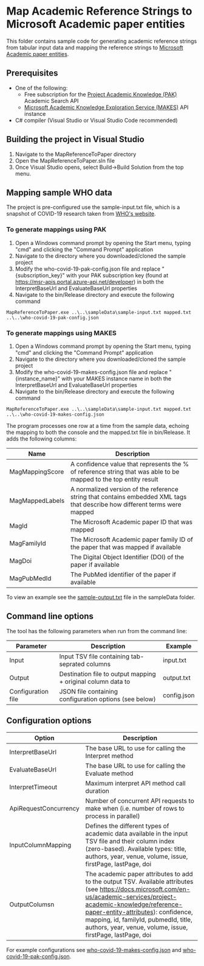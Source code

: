 # Map Academic Reference Strings to Microsoft Academic paper entities

This folder contains sample code for generating academic reference strings from tabular input data and mapping the reference strings to [Microsoft Academic paper entities](https://docs.microsoft.com/en-us/academic-services/project-academic-knowledge/reference-paper-entity-attributes).

## Prerequisites

* One of the following:
  * Free subscription for the [Project Academic Knowledge (PAK)](https://msr-apis.portal.azure-api.net/products/project-academic-knowledge) Academic Search API 
  * [Microsoft Academic Knowledge Exploration Service (MAKES)](https://docs.microsoft.com/en-us/academic-services/knowledge-exploration-service/) API instance 
* C# compiler (Visual Studio or Visual Studio Code recommended)

## Building the project in Visual Studio

1. Navigate to the MapReferenceToPaper directory
1. Open the MapReferenceToPaper.sln file
1. Once Visual Studio opens, select Build->Build Solution from the top menu.

## Mapping sample WHO data

The project is pre-configured use the sample-input.txt file, which is a snapshot of COVID-19 research taken from [WHO's website](https://www.who.int/emergencies/diseases/novel-coronavirus-2019/global-research-on-novel-coronavirus-2019-ncov).

### To generate mappings using PAK

1. Open a Windows command prompt by opening the Start menu, typing "cmd" and clicking the "Command Prompt" application
1. Navigate to the directory where you downloaded/cloned the sample project
1. Modify the who-covid-19-pak-config.json file and replace "{subscription_key}" with your PAK subscription key (found at https://msr-apis.portal.azure-api.net/developer) in both the InterpretBaseUrl and EvaluateBaseUrl properties
1. Navigate to the bin/Release directory and execute the following command

```
MapReferenceToPaper.exe ..\..\sampleData\sample-input.txt mapped.txt ..\..\who-covid-19-pak-config.json
```

### To generate mappings using MAKES

1. Open a Windows command prompt by opening the Start menu, typing "cmd" and clicking the "Command Prompt" application
1. Navigate to the directory where you downloaded/cloned the sample project
1. Modify the who-covid-19-makes-config.json file and replace "{instance_name}" with your MAKES instance name in both the InterpretBaseUrl and EvaluateBaseUrl properties
1. Navigate to the bin/Release directory and execute the following command

```
MapReferenceToPaper.exe ..\..\sampleData\sample-input.txt mapped.txt ..\..\who-covid-19-makes-config.json
```

The program processes one row at a time from the sample data, echoing the mapping to both the console and the mapped.txt file in bin/Release. It adds the following columns:

Name | Description
--- | ---
MagMappingScore | A confidence value that represents the % of reference string that was able to be mapped to the top entity result
MagMappedLabels | A normalized version of the reference string that contains embedded XML tags that describe how different terms were mapped
MagId | The Microsoft Academic paper ID that was mapped
MagFamilyId | The Microsoft Academic paper family ID of the paper that was mapped if available
MagDoi | The Digital Object Identifier (DOI) of the paper if available
MagPubMedId | The PubMed identifier of the paper if available

To view an example see the [sample-output.txt](sampleData/sample-output.txt) file in the sampleData folder.

## Command line options

The tool has the following parameters when run from the command line:

Parameter | Description | Example
--- | --- | ---
Input | Input TSV file containing tab-seprated columns | input.txt
Output | Destination file to output mapping + original column data to | output.txt
Configuration file | JSON file containing configuration options (see below) | config.json

## Configuration options

Option | Description
--- | ---  
InterpretBaseUrl | The base URL to use for calling the Interpret method
EvaluateBaseUrl | The base URL to use for calling the Evaluate method
InterpretTimeout | Maximum interpret API method call duration
ApiRequestConcurrency | Number of concurrent API requests to make when (i.e. number of rows to process in parallel)
InputColumnMapping | Defines the different types of academic data available in the input TSV file and their column index (zero-based). Available types: title, authors, year, venue, volume, issue, firstPage, lastPage, doi
OutputColumsn | The academic paper attributes to add to the output TSV. Available attributes (see https://docs.microsoft.com/en-us/academic-services/project-academic-knowledge/reference-paper-entity-attributes): confidence, mapping, id, familyId, pubmedId, title, authors, year, venue, volume, issue, firstPage, lastPage, doi

For example configurations see [who-covid-19-makes-config.json](who-covid-19-makes-config.json) and [who-covid-19-pak-config.json](who-covid-19-pak-config.json).
